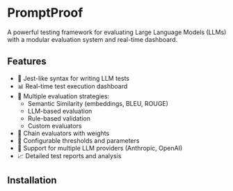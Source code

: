 # PromptProof

A powerful testing framework for evaluating Large Language Models (LLMs) with a modular evaluation system and real-time dashboard.

## Features

- 🧪 Jest-like syntax for writing LLM tests
- 📊 Real-time test execution dashboard
- 🔄 Multiple evaluation strategies:
  - Semantic Similarity (embeddings, BLEU, ROUGE)
  - LLM-based evaluation
  - Rule-based validation
  - Custom evaluators
- 🔗 Chain evaluators with weights
- 🎯 Configurable thresholds and parameters
- 🚀 Support for multiple LLM providers (Anthropic, OpenAI)
- 📈 Detailed test reports and analysis

## Installation
